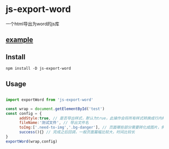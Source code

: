 # js-export-word 
一个html导出为word的js库   

## [example](https://huangbohang.github.io/export-word/examples)

## Install  
    npm install -D js-export-word

## Usage     
  
```javascript    

import exportWord from 'js-export-word'

const wrap = document.getElementById('test')
const config = {
      addStyle:true, // 是否导出样式，默认为true，此操作会将所有样式转换成行内样式导出
      fileName:'测试文件', // 导出文件名
      toImg:['.need-to-img','.bg-danger'], // 页面哪些部分需要转化成图片，例如echart图表之类
      success(){} // 完成之后回调，一般页面篇幅比较大，时间比较长
}
exportWord(wrap,config)  

```
   
